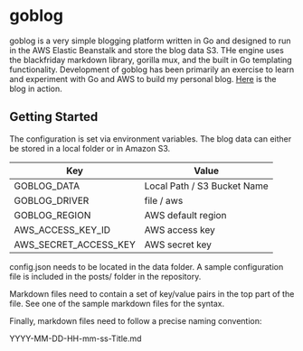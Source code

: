 # goblog
goblog is a very simple blogging platform written in Go and designed to run in the AWS Elastic Beanstalk and store the blog data S3. THe engine uses the blackfriday markdown library, gorilla mux, and the built in Go templating functionality. Development of goblog has been primarily an exercise to learn and experiment with Go and AWS to build my personal blog. [Here](http://peternoyes.elasticbeanstalk.com) is the blog in action.

## Getting Started
The configuration is set via environment variables. The blog data can either be stored in a local folder or in Amazon S3.

| Key                           | Value                         |
| ----------------------------- | ----------------------------- |
| GOBLOG_DATA                   | Local Path / S3 Bucket Name   |
| GOBLOG_DRIVER                 | file / aws                    |
| GOBLOG_REGION                 | AWS default region            |
| AWS_ACCESS_KEY_ID             | AWS access key                |
| AWS_SECRET_ACCESS_KEY         | AWS secret key                |

config.json needs to be located in the data folder. A sample configuration file is included in the posts/ folder in the repository.

Markdown files need to contain a set of key/value pairs in the top part of the file. See one of the sample markdown files for the syntax.

Finally, markdown files need to follow a precise naming convention:

YYYY-MM-DD-HH-mm-ss-Title.md